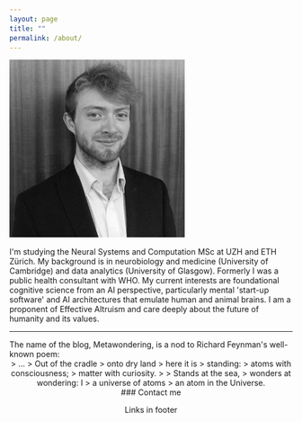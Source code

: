 ```yaml
---
layout: page
title: ""
permalink: /about/
---
```


<img class="center" src="/images/jpegleebw.jpg" alt="Lee">

I'm studying the Neural Systems and Computation MSc at UZH and ETH Zürich. My background is in neurobiology and medicine (University of Cambridge) and data analytics (University of Glasgow). Formerly I was a public health consultant with WHO. My current interests are foundational cognitive science from an AI perspective, particularly mental 'start-up software' and AI architectures that emulate human and animal brains. I am a proponent of Effective Altruism and care deeply about the future of humanity and its values. 
<hr>
The name of the blog, Metawondering, is a nod to Richard Feynman's well-known poem:
<center>
> ...  
> Out of the cradle  
> onto dry land  
> here it is  
> standing:  
> atoms with consciousness; 
> matter with curiosity.  
> 
> Stands at the sea,  
> wonders at wondering: I  
> a universe of atoms  
> an atom in the Universe.  
<center>
### Contact me

Links in footer
